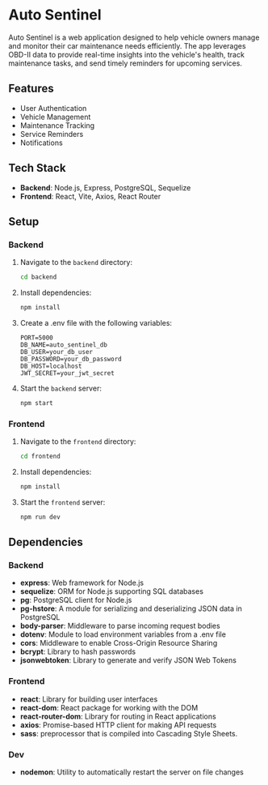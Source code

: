 # Auto Sentinel

Auto Sentinel is a web application designed to help vehicle owners manage and monitor their car maintenance needs efficiently. The app leverages OBD-II data to provide real-time insights into the vehicle's health, track maintenance tasks, and send timely reminders for upcoming services.

## Features
- User Authentication
- Vehicle Management
- Maintenance Tracking
- Service Reminders
- Notifications

## Tech Stack
- **Backend**: Node.js, Express, PostgreSQL, Sequelize
- **Frontend**: React, Vite, Axios, React Router

## Setup

### Backend
1. Navigate to the `backend` directory:
   ```bash
   cd backend
2. Install dependencies:
   ```bash
   npm install
3. Create a .env file with the following variables:
   ```plaintext
   PORT=5000
   DB_NAME=auto_sentinel_db
   DB_USER=your_db_user
   DB_PASSWORD=your_db_password
   DB_HOST=localhost
   JWT_SECRET=your_jwt_secret
4. Start the `backend` server:
   ```bash
   npm start

### Frontend
1. Navigate to the `frontend` directory:
   ```bash
   cd frontend
2. Install dependencies:
   ```bash
   npm install
3. Start the `frontend` server:
   ```bash
   npm run dev

## Dependencies

### Backend
- **express**: Web framework for Node.js
- **sequelize**: ORM for Node.js supporting SQL databases
- **pg**: PostgreSQL client for Node.js
- **pg-hstore**: A module for serializing and deserializing JSON data in PostgreSQL
- **body-parser**: Middleware to parse incoming request bodies
- **dotenv**: Module to load environment variables from a .env file
- **cors**: Middleware to enable Cross-Origin Resource Sharing
- **bcrypt**: Library to hash passwords
- **jsonwebtoken**: Library to generate and verify JSON Web Tokens

### Frontend
- **react**: Library for building user interfaces
- **react-dom**: React package for working with the DOM
- **react-router-dom**: Library for routing in React applications
- **axios**: Promise-based HTTP client for making API requests
- **sass**: preprocessor that is compiled into Cascading Style Sheets.

### Dev
- **nodemon**: Utility to automatically restart the server on file changes